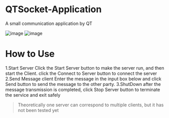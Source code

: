 # QTSocket-Application
A small communication application by QT

![image](https://github.com/Wei-Noel/QTSocket-Application/assets/73543663/03df919a-26d4-40c5-b1a2-901c15d884cf)
![image](https://github.com/Wei-Noel/QTSocket-Application/assets/73543663/bcf8a90e-c524-4307-a263-b7c364fe95dc)

# How to Use
1.Start Server
Click the Start Server button to make the server run, and then start the Client. 
click the Connect to Server button to connect the server
2.Send Message
client Enter the message in the input box below and click Send button to send the message to the other party.
3.ShutDown
after the message transmission is completed, click Stop Server button to terminate the service and exit safely

>Theoretically one server can correspond to multiple clients, but it has not been tested yet
